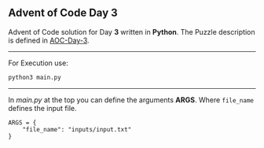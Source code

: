 ## Advent of Code Day 3

Advent of Code solution for Day **3** written in **Python**. The Puzzle description is defined in <a href="https://adventofcode.com/2022/day/3">AOC-Day-3</a>. 
<hr>

For Execution use:

```bash
python3 main.py
```

<hr>

In _main.py_ at the top you can define the arguments **ARGS**. Where `file_name` defines the input file.

```pyt
ARGS = {
    "file_name": "inputs/input.txt"
}
```


